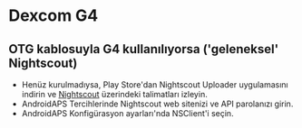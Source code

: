 # Dexcom G4

## OTG kablosuyla G4 kullanılıyorsa ('geleneksel' Nightscout)

- Henüz kurulmadıysa, Play Store'dan Nightscout Uploader uygulamasını indirin ve [Nightscout](https://nightscout.github.io/) üzerindeki talimatları izleyin.
- AndroidAPS Tercihlerinde Nightscout web sitenizi ve API parolanızı girin.
- AndroidAPS Konfigürasyon ayarları'nda NSClient'i seçin.
